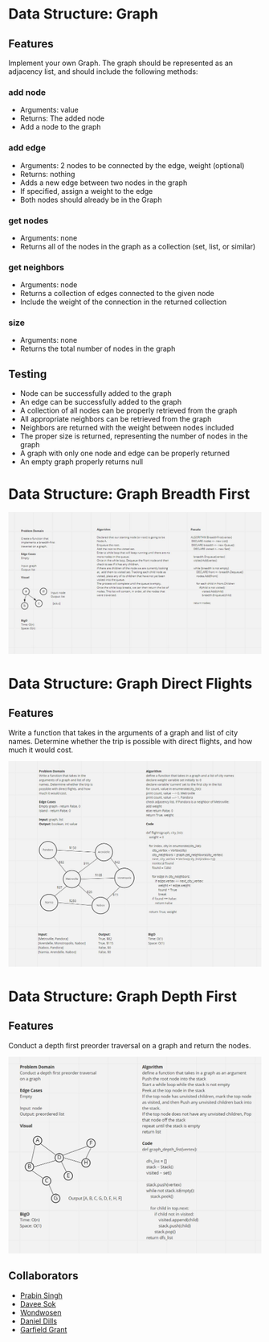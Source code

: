 # Data Structure: Graph

## Features

Implement your own Graph. The graph should be represented as an adjacency list, and should include the following methods:

### add node

-   Arguments: value
-   Returns: The added node
-   Add a node to the graph

### add edge

-   Arguments: 2 nodes to be connected by the edge, weight (optional)
-   Returns: nothing
-   Adds a new edge between two nodes in the graph
-   If specified, assign a weight to the edge
-   Both nodes should already be in the Graph

### get nodes

-   Arguments: none
-   Returns all of the nodes in the graph as a collection (set, list, or similar)

### get neighbors

-   Arguments: node
-   Returns a collection of edges connected to the given node
-   Include the weight of the connection in the returned collection

### size

-   Arguments: none
-   Returns the total number of nodes in the graph

## Testing

-   Node can be successfully added to the graph
-   An edge can be successfully added to the graph
-   A collection of all nodes can be properly retrieved from the graph
-   All appropriate neighbors can be retrieved from the graph
-   Neighbors are returned with the weight between nodes included
-   The proper size is returned, representing the number of nodes in the graph
-   A graph with only one node and edge can be properly returned
-   An empty graph properly returns null

# Data Structure: Graph Breadth First

![](graph-breadth-first.JPG)

# Data Structure: Graph Direct Flights

## Features

Write a function that takes in the arguments of a graph and list of city names. Determine whether the trip is possible with direct flights, and how much it would cost.

![](flights.JPG)

# Data Structure: Graph Depth First

## Features

Conduct a depth first preorder traversal on a graph and return the nodes.

![](graph-dfs.JPG)

## Collaborators

-   [Prabin Singh](https://github.com/prabin544)
-   [Davee Sok](https://github.com/daveeS987)
-   [Wondwosen](https://github.com/WondwosenTsige)
-   [Daniel Dills](https://github.com/danieldills)
-   [Garfield Grant](https://github.com/Marleyman876)
